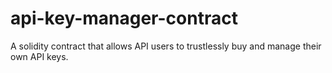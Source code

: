 # api-key-manager-contract
A solidity contract that allows API users to trustlessly buy and manage their own API keys.
